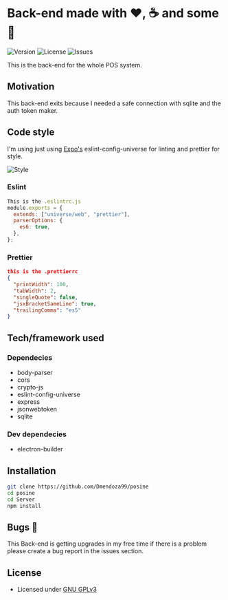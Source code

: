 # Back-end made with ❤, ☕ and some 🍺

![Version](https://img.shields.io/badge/version-0.1.0-blue.svg) ![License](https://img.shields.io/github/license/Dmendoza99/posine.svg) ![Issues](https://img.shields.io/github/issues/Dmendoza99/posine.svg)

This is the back-end for the whole POS system.

## Motivation

This back-end exits because I needed a safe connection with sqlite and the auth token maker.

## Code style

I'm using just using [Expo's](https://github.com/expo) eslint-config-universe for linting and prettier for style.

![Style](https://img.shields.io/badge/Coding_Style-eslint--config--unverse-blue.svg)

### Eslint

```js
This is the .eslintrc.js
module.exports = {
  extends: ["universe/web", "prettier"],
  parserOptions: {
    es6: true,
  },
};
```

### Prettier

```json
this is the .prettierrc
{
  "printWidth": 100,
  "tabWidth": 2,
  "singleQuote": false,
  "jsxBracketSameLine": true,
  "trailingComma": "es5"
}
```

## Tech/framework used

### Dependecies

- body-parser
- cors
- crypto-js
- eslint-config-universe
- express
- jsonwebtoken
- sqlite

### Dev dependecies

- electron-builder

## Installation

```bash
git clone https://github.com/Dmendoza99/posine
cd posine
cd Server
npm install
```

## Bugs 🐛

This Back-end is getting upgrades in my free time if there is a problem please create a bug report in the issues section.

## License

- Licensed under [GNU GPLv3](https://github.com/Dmendoza99/posine/blob/master/LICENSE)
